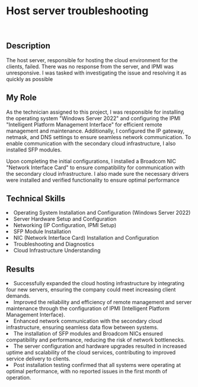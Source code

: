 # Host server troubleshooting
<br>
<h2>Description</h2>
The host server, responsible for hosting the cloud environment for the clients, failed. There was no response from the server, and IPMI was unresponsive. I was tasked with investigating the issue and resolving it as quickly as possible 
<h2>My Role</h2>
As the technician assigned to this project, I was responsible for installing the operating system "Windows Server 2022" and configuring the IPMI "Intelligent Platform Management Interface" for efficient remote management and maintenance. Additionally, I configured the IP gateway, netmask, and DNS settings to ensure seamless network communication. To enable communication with the secondary cloud infrastructure, I also installed SFP modules.

Upon completing the initial configurations, I installed a Broadcom NIC "Network Interface Card" to ensure compatibility for communication with the secondary cloud infrastructure. I also made sure the necessary drivers were installed and verified functionality to ensure optimal performance
<h2>Technical Skills</h2>
<li>Operating System Installation and Configuration (Windows Server 2022)</li>
<li>Server Hardware Setup and Configuration</li>
<li>Networking (IP Configuration, IPMI Setup)</li>
<li>SFP Module Installation</li>
<li>NIC (Network Interface Card) Installation and Configuration</li>
<li>Troubleshooting and Diagnostics</li>
<li>Cloud Infrastructure Understanding</li>
<h2>Results</h2>
<li>Successfully expanded the cloud hosting infrastructure by integrating four new servers, ensuring the company could meet increasing client demands. </li>
<li>Improved the reliability and efficiency of remote management and server maintenance through the configuration of IPMI (Intelligent Platform Management Interface).</li>
<li>Enhanced network communication with the secondary cloud infrastructure, ensuring seamless data flow between systems.</li>
<li>The installation of SFP modules and Broadcom NICs ensured compatibility and performance, reducing the risk of network bottlenecks.</li>
<li>The server configuration and hardware upgrades resulted in increased uptime and scalability of the cloud services, contributing to improved service delivery to clients.</li>
<li>Post installation testing confirmed that all systems were operating at optimal performance, with no reported issues in the first month of operation.</li>
